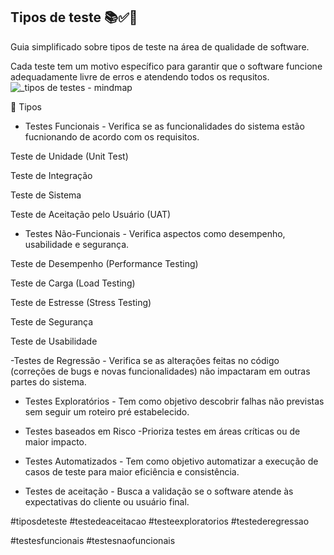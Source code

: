 <h2> Tipos de teste 📚✅📝</h2>
Guia simplificado sobre tipos de teste na área de qualidade de software.


Cada teste tem um motivo específico para garantir que o software funcione adequadamente livre de erros e atendendo todos os requsitos.
![_tipos de testes - mindmap](https://github.com/user-attachments/assets/7f241dfe-7081-445e-9662-3b8a5f522308)




📝 Tipos

- Testes Funcionais - Verifica se as funcionalidades do sistema estão fucnionando de acordo com os requisitos.

Teste de Unidade (Unit Test)

Teste de Integração

Teste de Sistema

Teste de Aceitação pelo Usuário (UAT)



- Testes Não-Funcionais - Verifica aspectos como desempenho, usabilidade e segurança.

Teste de Desempenho (Performance Testing)

Teste de Carga (Load Testing)

Teste de Estresse (Stress Testing)

Teste de Segurança

Teste de Usabilidade



-Testes de Regressão - Verifica se as alterações feitas no código (correções de bugs e novas funcionalidades) não impactaram em outras partes do sistema.



- Testes Exploratórios - Tem como objetivo descobrir falhas não previstas sem seguir um roteiro pré estabelecido.



- Testes baseados em Risco -Prioriza testes em áreas críticas ou de maior impacto.



- Testes Automatizados - Tem como objetivo automatizar a execução de casos de teste para maior eficiência e consistência.



- Testes de aceitação - Busca a validação se o software atende às expectativas do cliente ou usuário final.



#tiposdeteste #testedeaceitacao #testeexploratorios #testederegressao

#testesfuncionais #testesnaofuncionais
